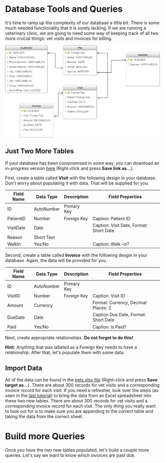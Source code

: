 # Database Tools and Queries

It's time to ramp up the complexity of our database a little bit. There is some much needed functionality that it is sorely lacking. If we are running a veterinary clinic, we are going to need some way of keeping track of all two more crucial things: vet visits and invoices for billing.

![diagram][1]

## Just Two More Tables

If your database has been compromised in some way, you can download an in-progress version [here][start] (Right-click and press **Save link as...**).

First, create a table called **Visit** with the following design in your database. Don't worry about populating it with data. That will be supplied for you.

| Field Name | Data Type  | Description | Field Properties                       |
|------------|------------|-------------|----------------------------------------|
| ID         | AutoNumber | Primary Key |                                        |
| PatientID  | Number     | Foreign Key | Caption: Patient ID                    |
| VisitDate  | Date       |             | Caption: Visit Date, Format: Short Date |
| Reason     | Short Text |             |                                        |
| WalkIn     | Yes/No     |             | Caption: Walk-in?                      |

Second, create a table called **Invoice** with the following desgin in your database. Again, the data will be provided for you.

| Field Name | Data Type  | Description | Field Properties                        |
|------------|------------|-------------|-----------------------------------------|
| ID         | AutoNumber | Primary Key |                                         |
| VisitID    | Number     | Foreign Key | Caption: Visit ID                       |
| Amount     | Currency   |             | Format: Currency, Decimal Places: 2     |
| DueDate    | Date       |             | Caption Due Date, Format: Short Date    |
| Paid       | Yes/No     |             | Caption: Is Paid?                       |

Next, create appropriate relationships. **Do not forget to do this!**

<div class="alert alert-info"><strong>Hint:</strong> Anything that was labeled as a Foreign Key needs to have a relationship.  After that, let's populate them with some data.</div>

## Import Data

All of the data can be found in the [pets.xlsx file][pets] (Right-click and press **Save target as...**). There are about 300 records for vet visits and a corresponding invoice record for each visit. If you need a refresher, look over the steps (as seen in the [last tutorial](5-4-tables-2.md)) to bring the data from an Excel spreadsheet into these two new tables. There are about 300 records for vet visits and a corresponding invoice record for each visit. The only thing you really want to look out for is to make sure you are appending to the correct table and taking the data from the correct sheet.

# Build more Queries

Once you have the two new tables populated, let's build a couple more queries. Let's say we want to know which invoices are past due.



<!-- Files -->
[start]: vet3_start.accdb
[pets]: res/pets.xlsx

<!-- Images -->
[1]: images/5-6/1.png
